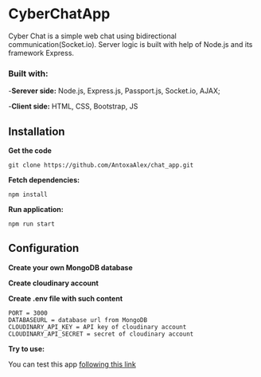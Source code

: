 # CyberChatApp

Cyber Chat is a simple web chat using bidirectional communication(Socket.io). Server logic is built with help of Node.js and its framework Express.

### Built with:

-**Serever side:** Node.js, Express.js, Passport.js, Socket.io, AJAX;

-**Client side:** HTML, CSS, Bootstrap, JS

## Installation
**Get the code**
```
git clone https://github.com/AntoxaAlex/chat_app.git
```

**Fetch dependencies:**
```
npm install
```
**Run application:**
```
npm run start
```
## Configuration
**Create your own MongoDB database**

**Create cloudinary account**

**Create .env file with such content**
```
PORT = 3000
DATABASEURL = database url from MongoDB
CLOUDINARY_API_KEY = API key of cloudinary account
CLOUDINARY_API_SECRET = secret of cloudinary account
```

**Try to use:**

You can test this app [following this link](https://cyberchat95.herokuapp.com)
